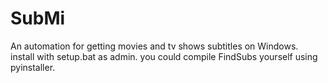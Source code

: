 # SubMi
An automation for getting movies and tv shows subtitles on Windows. </br>
install with setup.bat as admin. you could compile FindSubs yourself using pyinstaller.
